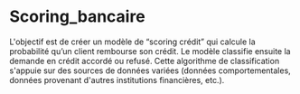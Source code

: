 # Scoring_bancaire

L'objectif est de créer un modèle de “scoring crédit” qui calcule la probabilité qu’un client rembourse son crédit. Le modèle classifie ensuite la demande en crédit accordé ou refusé. Cette algorithme de classification s'appuie sur des sources de données variées (données comportementales, données provenant d'autres institutions financières, etc.).
